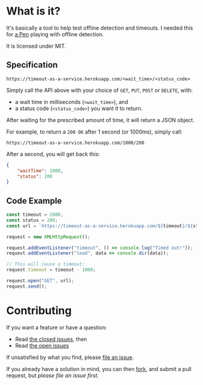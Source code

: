 # What is it?

It's basically a tool to help test offline detection and timeouts. I needed this for [a Pen](https://codepen.io/msanford/pen/GmGgBx) playing with offline detection.

It is licensed under MIT.

## Specification

```
https://timeout-as-a-service.herokuapp.com/<wait_time>/<status_code>
```

Simply call the API above with your choice of `GET`, `PUT`, `POST` or `DELETE`, with:
- a wait time in milliseconds (`<wait_time>`), and
- a status code (`<status_code>`) you want it to return.

After waiting for the prescribed amount of time, it will return a JSON object.

For example, to return a `200 OK` after 1 second (or 1000ms), simply call:

```
https://timeout-as-a-service.herokuapp.com/1000/200
```

After a second, you will get back this:

```json
{
    "waitTime": 1000,
    "status": 200
}
```

## Code Example

```javascript
const timeout = 2000,
const status = 200;
const url = `https://timeout-as-a-service.herokuapp.com/${timeout}/${status}`;

request = new XMLHttpRequest();

request.addEventListener("timeout", () => console.log("Timed out!"));
request.addEventListener("load", data => console.dir(data));

// This will cause a timeout:
request.timeout = timeout - 1000;

request.open("GET", url);
request.send();
```

# Contributing

If you want a feature or have a question:
- Read [the closed issues](https://github.com/michaelsanford/timeout-as-a-service/issues?q=is%3Aissue+is%3Aclosed), then
- Read [the open issues](https://github.com/michaelsanford/timeout-as-a-service/issues/)

If unsatisfied by what you find, please [file an issue](https://github.com/michaelsanford/timeout-as-a-service/issues/new).

If you already have a solution in mind, you can then [fork](https://github.com/michaelsanford/timeout-as-a-service#fork-destination-box),  and submit a pull request, but *please file an issue first*.
